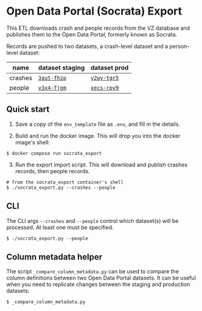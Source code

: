# Open Data Portal (Socrata) Export

This ETL downloads crash and people records from the VZ database and publishes them to the Open Data Portal, formerly known as Socrata. 

Records are pushed to two datasets, a crash-level dataset and a person-level dataset:

| name | dataset staging | dataset prod
|-|-|-
|crashes|[`3aut-fhzp`](https://datahub.austintexas.gov/Transportation-and-Mobility/Test-Crash-Report-Data/3aut-fhzp/about_data) | [`y2wy-tgr5`](https://datahub.austintexas.gov/Transportation-and-Mobility/Austin-Crash-Report-Data-Crash-Level-Records/y2wy-tgr5/about_data)
|people|[`v3x4-fjgm`](https://datahub.austintexas.gov/Transportation-and-Mobility/Test-Austin-Crash-Demographic-Statistics-incomplet/v3x4-fjgm) | [`xecs-rpy9`](https://data.austintexas.gov/Transportation-and-Mobility/Austin-Crash-Report-Data-Crash-Victim-Demographic-/xecs-rpy9/about_data)


## Quick start

1. Save a copy of the `env_template` file as `.env`, and fill in the details.

2. Build and run the docker image. This will drop you into the docker image's shell:

```shell
$ docker compose run socrata_export
```

3. Run the export import script. This will download and publish crashes records, then people records.

```shell
# from the socrata_export container's shell
$ ./socrata_export.py --crashes --people
```

## CLI

The CLI args `--crashes` and `--people` control which dataset(s) will be processed. At least one must be specified.

```shell
$ ./socrata_export.py --people
```

## Column metadata helper

The script `_compare_column_metadata.py` can be used to compare the column definitions between two Open Data Portal datasets. It can be useful when you need to replicate changes between the staging and production datasets:

```shell
$ _compare_column_metadata.py
```
